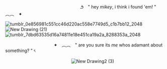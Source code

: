 　　　　　　　　　　　　　　　　　౨　" hey *mikey*, i think i found 'em! " ︵︵　✦

![tumblr_0e856981c551cc46d220ac558e7749d5_c1b7bb12_2048](https://github.com/paperchainsaw/-/assets/172085846/28c7a703-089f-4a95-82b9-4be4e06021f4)
![New Drawing (21)](https://github.com/paperchainsaw/-/assets/172085846/7de333e4-a788-497d-bbea-ca886a122400)
![tumblr_7dbd63535d16a74811e18e451ca19a2a_8288353a_2048](https://github.com/paperchainsaw/-/assets/172085846/14a50528-1f00-4934-b945-70b56a2a4572)

　　　　　　　　　　　✦　︵︵　" are you sure its *me* whos adamant about something? " ৎ

　　　　　　　　　　　　　　　![New Drawing2 (3)](https://github.com/paperchainsaw/-/assets/172085846/ad3dd650-59a7-45b9-8f27-27baa31cb7f2)


